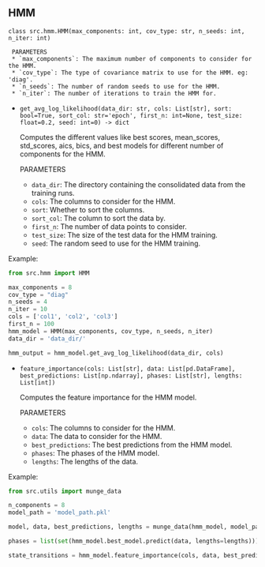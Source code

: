 ## HMM
`class src.hmm.HMM(max_components: int, cov_type: str, n_seeds: int, n_iter: int)`
      
     PARAMETERS
     * `max_components`: The maximum number of components to consider for the HMM.
     * `cov_type`: The type of covariance matrix to use for the HMM. eg: 'diag'.
     * `n_seeds`: The number of random seeds to use for the HMM.
     * `n_iter`: The number of iterations to train the HMM for.
  
* `get_avg_log_likelihood(data_dir: str, cols: List[str], sort: bool=True, sort_col: str='epoch', first_n: int=None, test_size: float=0.2, seed: int=0) -> dict`

    Computes the different values like best scores, mean_scores, std_scores, aics, bics, and best models for different number of components for the HMM.
    
  PARAMETERS
    * `data_dir`: The directory containing the consolidated data from the training runs.
    * `cols`: The columns to consider for the HMM.
    * `sort`: Whether to sort the columns.
    * `sort_col`: The column to sort the data by.
    * `first_n`: The number of data points to consider.
    * `test_size`: The size of the test data for the HMM training.
    * `seed`: The random seed to use for the HMM training.
  
Example:

```python
from src.hmm import HMM

max_components = 8
cov_type = "diag"
n_seeds = 4 
n_iter = 10
cols = ['col1', 'col2', 'col3']
first_n = 100
hmm_model = HMM(max_components, cov_type, n_seeds, n_iter)
data_dir = 'data_dir/'

hmm_output = hmm_model.get_avg_log_likelihood(data_dir, cols)
```
* `feature_importance(cols: List[str], data: List[pd.DataFrame], best_predictions: List[np.ndarray], phases: List[str], lengths: List[int])`
  
    Computes the feature importance for the HMM model.
    
    PARAMETERS
    * `cols`: The columns to consider for the HMM.
    * `data`: The data to consider for the HMM.
    * `best_predictions`: The best predictions from the HMM model.
    * `phases`: The phases of the HMM model.
    * `lengths`: The lengths of the data.

Example:
```python
from src.utils import munge_data

n_components = 8
model_path = 'model_path.pkl'

model, data, best_predictions, lengths = munge_data(hmm_model, model_path, data_dir, cols, n_components)

phases = list(set(hmm_model.best_model.predict(data, lengths=lengths)))

state_transitions = hmm_model.feature_importance(cols, data, best_predictions,phases,lengths)
```